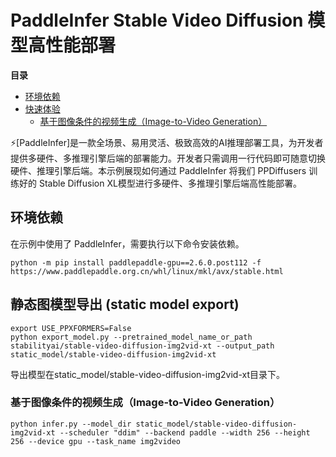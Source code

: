 # PaddleInfer Stable Video Diffusion 模型高性能部署

 **目录**
   * [环境依赖](#环境依赖)
   * [快速体验](#快速体验)
       * [基于图像条件的视频生成（Image-to-Video Generation）](#基于图像条件的视频生成)

⚡️[PaddleInfer]是一款全场景、易用灵活、极致高效的AI推理部署工具，为开发者提供多硬件、多推理引擎后端的部署能力。开发者只需调用一行代码即可随意切换硬件、推理引擎后端。本示例展现如何通过 PaddleInfer 将我们 PPDiffusers 训练好的 Stable Diffusion XL模型进行多硬件、多推理引擎后端高性能部署。

<a name="环境依赖"></a>

## 环境依赖

在示例中使用了 PaddleInfer，需要执行以下命令安装依赖。

```shell
python -m pip install paddlepaddle-gpu==2.6.0.post112 -f https://www.paddlepaddle.org.cn/whl/linux/mkl/avx/stable.html
```

<a name="快速体验"></a>

## 静态图模型导出 (static model export)
```
export USE_PPXFORMERS=False
python export_model.py --pretrained_model_name_or_path stabilityai/stable-video-diffusion-img2vid-xt --output_path static_model/stable-video-diffusion-img2vid-xt
```
导出模型在static_model/stable-video-diffusion-img2vid-xt目录下。

### 基于图像条件的视频生成（Image-to-Video Generation）
```
python infer.py --model_dir static_model/stable-video-diffusion-img2vid-xt --scheduler "ddim" --backend paddle --width 256 --height 256 --device gpu --task_name img2video
```
